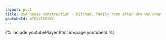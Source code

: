 ```yaml
---
layout: post
title: USA house construction - kitchen, family room after dry wallwhatsapp status
youtubeId: bTEyYIhKtBY
---
```


{% include youtubePlayer.html id=page.youtubeId %}
